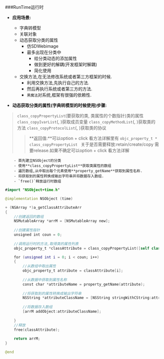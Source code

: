 ###RunTime运行时
- **应用场景:**
    - 字典转模型
    - 关联对象
    - 动态获取分类的属性
        - 仿SDWebimage
        - 最多出现在分类中
            - 给分类动态的添加属性
            - 做到更好的解耦(开发框架时解耦)
            - 简化使用
    - 交换方法,在无法修改系统或者第三方框架的时候.
        - 利用交换方法,先执行自己的方法.
        - 然后再执行系统或者第三方的方法.
        - `黑魔法`对系统,框架有很强的依赖性.

- **动态获取分类的属性(字典转模型的时候使用)步骤:**
>`class_copyPropertyList`(要获取的类, 类属性的个数指针)类的属性
 `class_copyIvarList`(, )获取成员变量
 `class_copyMethodList`(, )获取类的方法
 `class_copyProtocolList`(, )获取类的协议
 >>**返回值:**可以option + click 看方法详解里有 `objc_property_t * class_copyPropertyList
`
关于是否需要释放:retain/create/copy   需要release.如果不确定可以option + click 看方法详解

        - 首先建立NSObject的分类
        - 使用**class_copyPropertyList**获取类属性的数组
        - 遍历数组,从中取出每个元素使用**property_getName**获取到属性名称.
        - 将获取到的属性转换成输出字符串并将数据存入数组.
        - `free()`释放运行时数组



```swift
#import "NSObject+time.h"

@implementation NSObject (time)

+ (NSArray *)a_getClassAttributeArr
{
    //创建返回的数组
    NSMutableArray *arrM = [NSMutableArray new];
    
    //创建属性指针
    unsigned int coun = 0;
    
    //调用运行时的方法,取得类的属性列表
    objc_property_t *classAttribute = class_copyPropertyList([self class], &coun);

    for (unsigned int i = 0; i < coun; i++)
    {
        //从数组中取出属性
        objc_property_t attribute = classAttribute[i];
        
        //从数据中获取到属性名称
        const char *attributeName = property_getName(attribute);
        
        //将获取到的属性转换成输出字符串
        NSString *attributeClassName = [NSString stringWithCString:attributeName encoding:NSUTF8StringEncoding];
        
        //将数据存入数组
        [arrM addObject:attributeClassName];
        
    }    
    //释放
    free(classAttribute);
    
    return arrM;
}

@end

```

